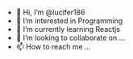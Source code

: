 - 👋 Hi, I’m @lucifer186
- 👀 I’m interested in Programming
- 🌱 I’m currently learning  Reactjs
- 💞️ I’m looking to collaborate on ...
- 📫 How to reach me ...

<!---
lucifer186/lucifer186 is a ✨ special ✨ repository because its `README.md` (this file) appears on your GitHub profile.
You can click the Preview link to take a look at your changes.
--->

